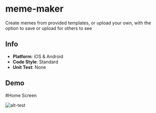 # meme-maker
Create memes from provided templates, or upload your own, with the option to save or upload for others to see

Info
---
* **Platform**: iOS & Android
* **Code Style**: Standard
* **Unit Test**: None

Demo
---
#Home Screen


![alt-test](https://github.com/wbrown22/meme-maker/blob/master/demo/HomeScreen.gif)
